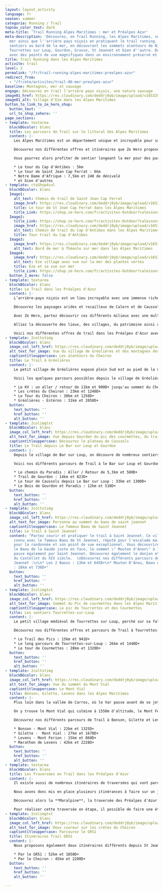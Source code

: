 ```yaml
---
layout: layout_activity
language: fr
season: summer
categorie: Running / Trail
topnav_color_text: dark
meta-title: 'Trail Running Alpes Maritimes : mer et Préalpes Azur'
meta-description: 'Découvrez, en Trail Running, les Alpes Maritimes, ses bords de
  mer ainsi que l''arrière pays niçois en pratiquant le trail running. Foulée les
  sentiers au bord de la mer, en découvrant les sommets alentours de Nice tel qu''a
  Tourrettes sur Loup, Gourdon, Grasse, St Jeannet et bien d''autre. Des lieux incontournables
  avec des points de vue magnifiques dans un environnement préservé et sauvage.  '
title: Trail Running dans les Alpes Maritimes
activite: trail
level: 2
permalink: "/fr/trail-running-alpes-maritimes-prealpes-azur"
redirect_from:
  - "/fr/ete/activites/trail-06-mer-prealpes-azur"
baseline: Montagnes, mer et sauvage
engage: Découvrez en trail l'arrière pays niçois, une nature sauvage
image01_href: https://res.cloudinary.com/deddrj0yb/image/upload/v1653296625/website/By%20Ze%20Hero%20Activity/remy-hellequin-SG3e16y_vfQ-unsplash.jpg
image01_alt: Village d'Eze dans les Alpes Maritimes
button_to_link_to_ze_hero_shop:
  button_text: ''
  url_to_shop_zehero: ''
page_sections:
- template: textarea
  blockBGcolor: blanc
  title: Les parcours de Trail sur le littoral des Alpes Maritimes
  content: |-
    Les Alpes Maritimes est un département unique et incroyable pour sa richesse environnemental Un lieu d'exception où les paysages sublimes se succèdent, où la végétation se diversifie d'étage en étage, où l'on peut admirer la mer depuis des sommets montagneux. On remarque une grande diversification de la nature, de son habitat, de sa faune et flore. C'est alors un lieu idéal pour fouler ses sentiers, ses chemins en pratiquant le trail. Rien de mieux que découvrir cet environnement en courant.

    Découvrez nos différentes offres et itinéraires que Ze Hero propose. Voici donc les différents tracés près du littoral que vous pourrez profiter pour un moment unique.

    Vous pourrez alors profiter de sentier longeant la mer pour des parcours sublimes tel que :

    * Le tour du Cap d'Antibes : 5km
    * Le tour de Saint Jean Cap Ferrat : 6km
    * Notre Dame d'Afrique : 7,5km et 240 de dénivelé
    * et bien d'autres
- template: ctaShop4col
  blockBGcolor: blanc
  Image1:
    alt_text: Chemin de trail de Saint Jean Cap Ferrat
    image_href: https://res.cloudinary.com/deddrj0yb/image/upload/v1653296578/website/By%20Ze%20Hero%20Activity/romain-gal-0W-fADtvFuk-unsplash.jpg
    title: Le tour de St Jean Cap Ferrat dans les Alpes Maritimes
    title_Link: https://shop.ze-hero.com/fr/activites-Outdoor?calessonstype=all&catypegenderlistsummer=all&calessonsactivitytype=Trail&start-date=
  Image2:
    title_Link: https://shop.ze-hero.com/fr/activites-Outdoor?calessonstype=all&catypegenderlistsummer=all&calessonsactivitytype=Trail&start-date=
    image_href: https://res.cloudinary.com/deddrj0yb/image/upload/v1653298288/website/By%20Ze%20Hero%20Activity/IMG20210527150640.jpg
    alt_text: Chemin de trail du Cap d'Antibes dans les Alpes Maritimes
    title: Tour trail du Cap d'Antibes
  Image3:
    image_href: https://res.cloudinary.com/deddrj0yb/image/upload/v1653298484/website/By%20Ze%20Hero%20Activity/IMG20210527191741.jpg
    alt_text: Bord de mer à Théoule sur mer dans les Alpes Maritimes
  Image4:
    image_href: https://res.cloudinary.com/deddrj0yb/image/upload/v1653296571/website/By%20Ze%20Hero%20Activity/lidija-jakovljevic-_zRsP2wzcew-unsplash.jpg
    alt_text: Eze village avec vue sur la mer des plantes vertes
    title: Eze et sa vue sur mer
    title_Link: https://shop.ze-hero.com/fr/activites-Outdoor?calessonstype=all&catypegenderlistsummer=all&calessonsactivitytype=Trail&start-date=
  button_2_more: false
- template: textarea
  blockBGcolor: blanc
  title: Le Trail dans les Préalpes d'Azur
  content: |-
    L’arrière-pays niçois est un lieu incroyable avec une immense richesse environnementale. Entre le littoral et le Mercantour, on se retrouve dans une nature variée, préservé et protégé avec un patrimoine d’exception. À 30mn de la mer débute les Préalpes d’Azur, des collines allant jusqu’à 1778m d’altitude avec le Mont Cheiron. On y trouve une nature sauvage, avec des plateaux calcaires aux odeurs de thym faisant penser aux garrigues. Mais c’est également une végétation verte et abondante dont on retrouve les rivières tel que le Loup, la Siagne, l’Estéron, la Cagne, la Gironde et la Lane. Les Préalpes d’Azur, c’est plonger dans des lieux d’exception au sein d’un patrimoine culturel protégé, avec un climat maritime et alpin.

    Découvrez les paysages arides et rocailleux de Calern et de Caussols, les différentes vallées, les gorges du loup et de la Siagne, les plaines et les forêts. Les Préalpes d'Azur c'est également 4 parcs naturels départementaux, des sommets tel que le Mont Vial, le Mont Cheiron, la montagne de l'Audibergue etc.

    Avec Ze Hero, partez découvrir ces différents milieux avec une multitude de parcours de trail. Découvrez nos différents parcours de trail dans les Préalpes d'Azur, encadrés par un professionnel de trail.

    Alliez la découverte des lieux, des villages, du patrimoine ainsi que de la performance en trail avec des connaissances physiques, technique et de gestion de course. Vivez également un moment agréable en groupe pour des sorties plus ludiques.

    Voici nos différentes offres de trail dans les Préalpes d'Azur avec Ze Hero :
- template: 2coltxtimg
  blockBGcolor: blanc
  image_col_left_href: https://res.cloudinary.com/deddrj0yb/image/upload/v1653295947/website/By%20Ze%20Hero%20Activity/jeremy-bezanger-YLkr1Y39XSk-unsplash.jpg
  alt_text_for_image: Vue du village de Gréolières et des montagnes des Alpes Maritimes
  captiontitleuppercase: Les alentours du Cheiron
  title: Le Trail à Gréolières
  content: |-
    Le petit village de Gréolières exposé plein Sud est au pied de la montagne du Cheiron. Vous découvrirez une crête sublime qui longe afin de redescendre sur le village de Coursegoules. Découvrez des sentiers techniques, de la forêt et des cailloux, des paysages sur le Mercantour et la mer. De l’autre côté de la crête du Cheiron, vous découvrirez la station de Gréolières les neiges.

    Voici les quelques parcours possibles depuis le village de Gréolières :

    * Le KV : un aller / retour de 11km et 900D+ jusqu'au sommet du Cheiron
    * Les crètes du Cheiron : 23km et 1240D+
    * Le Tour du Cheiron : 30km et 1250D+
    * Gréolières - Estéron : 31km et 2050D+
  button:
    text_button: ''
    href_button: ''
    alt_button: ''
- template: 2colimgtxt
  blockBGcolor: blanc
  image_col_left_href: https://res.cloudinary.com/deddrj0yb/image/upload/v1653295936/website/By%20Ze%20Hero%20Activity/guillaume-meurice-KaQ1XQ_DoCQ-unsplash.jpg
  alt_text_for_image: Vue depuis Gourdon du pic des courmettes, du trail dans les Alpes Maritimes
  captiontitleuppercase: Découvrez le plateau de Caussols
  title: Le Trail depuis Le Bar sur Loup et Gourdon
  content: |-
    Depuis le village de Bar sur Loup, on découvre de nombreux sentiers aux paysages très variés. Avec les gorges du Loup et sa végétation verdoyante, au bois de Gourdon et ses nombreux chênes, on découvre ensuite depuis le village médiéval de Gourdon et plus haut les plateaux de Caussols. On y retrouve des plateaux arides à la végétation sauvage, parfumé de thym et de lavande. Découvrez le plateau Cavillore, le plateau de Caussols, le col du Clapier, et le Haut Montet. Une variété de parcours pour tous les niveaux et les envies avec des vues mer et sur les sommets de Courmes et de Tourrettes. Des parcours parfaits pour travailler vitesse, dénivelé et technique.

    Voici nos différents parcours de Trail à le Bar sur Loup et Gourdon :

    * Le chemin du Paradis : Aller / Retour de 5,3km et 500D+
    * Trail de Gourdon : 14km et 823D+
    * Le tour de Caussols depuis Le Bar sur Loup : 33km et 1300D+
    * Le Bois de Gourdon et Paradis : 12km et 510D+
  button:
    text_button: ''
    href_button: ''
    alt_button: ''
- template: 2coltxtimg
  blockBGcolor: blanc
  image_col_left_href: https://res.cloudinary.com/deddrj0yb/image/upload/v1653295887/website/By%20Ze%20Hero%20Activity/niklas-ohlrogge-wtgjxJCZM3A-unsplash.jpg
  alt_text_for_image: Personne au sommet du baou de saint jeannet
  captiontitleuppercase: Le fameux Baou de Saint Jeannet
  title: Le Trail à Saint Jeannet
  content: "Partez courir et pratiquer le trail à Saint Jeannet. Ce village est très
    connu avec le fameux Baou de St Jeannet, réputé pour l'escalade mais également
    pour la randonnée et son point de vue exceptionnel. Vous découvrirez également
    le Baou de la Gaude juste en face, le sommet \" Mouton d'Anon\" à 1079m. Le GR51
    passe également par Saint Jeannet. Découvrez également le donjon et les murs d’enceinte
    du Castellet du XIV siècle.  \nDécouvrez nos différents parcours de Trail à St
    Jeannet :\n\n* Les 2 Baous : 13km et 645D+\n* Mouton D'Anou, Baou et Castellet
    : 18km et 730D+"
  button:
    text_button: ''
    href_button: ''
    alt_button: ''
- template: 2colimgtxt
  blockBGcolor: blanc
  image_col_left_href: https://res.cloudinary.com/deddrj0yb/image/upload/v1653376586/website/By%20Ze%20Hero%20Activity/IMG20211104075044.jpg
  alt_text_for_image: Sommet du Pic de courmettes dans les Alpes Maritimes
  captiontitleuppercase: Le pic de Tourrettes et des Courmettes
  title: Les sentiers Tourrettes-sur-Loup
  content: |-
    Le petit village médiéval de Tourrettes sur Loup, perché sur sa falaise est un village incontournable à visiter. Ces petites ruelles de pierres vous feront pénétrer dans une ambiance incroyable. Juste au-dessous, on retrouve le Pic de Courmettes qui culmine à 1248m et le Puy de Tourrettes à 1268m ainsi que le Puy de Naouri à 1024m. Découvrez ces plateaux où pâturent moutons et chèvres, le plateau de Saint Barnabé, le petit village de Courmes et le domaine des Courmettes. Une vue imprenable sur la mer et la Côte d’Azur ainsi que la chaîne montagneuse du Mercantour. Plongez dans la forêt enchantée de Courmes. Un lieu parfait pour pratiquer le Trail et profiter des sentiers.

    Découvrez nos différentes offres et parcours de Trail à Tourrettes-sur-Loup :

    * Le Trail des Pics : 15km et 941D+
    * Le long parcours de Tourrettes-sur-Loup : 26km et 1440D+
    * Le tour de Courmettes : 28km et 1320D+
  button:
    text_button: ''
    href_button: ''
    alt_button: ''
- template: 2coltxtimg
  blockBGcolor: blanc
  image_col_left_href: https://res.cloudinary.com/deddrj0yb/image/upload/v1653377912/website/By%20Ze%20Hero%20Activity/IMG20210716113649.jpg
  alt_text_for_image: Vue du sommet du Mont Vial
  captiontitleuppercase: Le Mont Vial
  title: Bonson, Gilette, Levens dans les Alpes Maritimes
  content: |-
    Plus loin dans la vallée de Carros, où le Var passe avant de se jeter dans la mer, plusieurs villages perchés se situent dans les hauteurs. Vous découvrirez Bonson, Gilette, Levens, des villages au patrimoine culturel incroyable protégé et préservé.

    On y trouve le Mont Vial qui culmine à 1550m d'altitude, le Mont Férion lui à 1412m d'altitude. De nombreux itinéraires et sentiers à travers des forêts, des milieux alpins et rocailleux.

    Découvrez nos différents parcours de Trail à Bonson, Gilette et Levens :

    * Bonson - Mont Vial : 22km et 1325D+
    * Gilette -  Mont Vial : 27km et 1670D+
    * Levens - Mont Ferion : 15km et 860D+
    * Marathon de Levens : 42km et 2228D+
  button:
    text_button: ''
    href_button: ''
    alt_button: ''
- template: textarea
  blockBGcolor: blanc
  title: Les Traversées en Trail dans les Préalpes d'Azur
  content: |-
    Il existe aussi de nombreux itinéraires de traversées qui vont parcourir de nombreux villages et sommets. Découvrez alors les Préalpes en les traversants par des itinéraires qui vous amènent dans les plus beaux lieux.

    Nous avons donc mis en place plusieurs itinérances à faire sur un jour ou sur plusieurs selon les niveaux. Ces itinérances peuvent être des journées de Trail allant de 30km à 75km selon les niveaux des coureurs du groupe.

    Découvrez alors la **Maralpine**, la traversée des Préalpes d'Azur : 77km et 4200D+. La traversée des Préalpes par excellence à faire en Trail en 1 jours our les plus motivés ou en 2/3 jours par différentes. Vous partirez de Saint Auban pour arriver à Vence. Vous passerez par le GR510 en traversant plusieurs petits villages tel que Collonges et Aiglun dans la vallée de l'Estéron. De là vous partirez pour la plus grosse ascension jusqu'au Cheiron avant de basculer à Gréolières. Vous traverserez ensuite le village de Cipières, longerez les gorges du Loup avant de remonter vers le village de Courmes en suivant le GR51 et vous finirez ensuite en direction de Vence. Une traversée unique, dans des paysages grandioses, avec des sentiers techniques. L'avantage c'est que cette traversée passe souvent dans des villages ce qui permet de ravitailler facilement en haut ou même pour manger.

    Pour réaliser cette traversée en étape, il possible de faire une étape à Gréolières les neiges en dormant dans un refuge sauvage afin de couper en deux l'étape.
- template: 2colimgtxt
  blockBGcolor: blanc
  image_col_left_href: https://res.cloudinary.com/deddrj0yb/image/upload/v1649774637/website/By%20Ze%20Hero%20Activity/IMG_20200723_153328_1.jpg
  alt_text_for_image: Deux coureur sur les crètes du Cheiron
  captiontitleuppercase: Parcourez le GR51
  title: Itinéraires Trail GR51
  content: |-
    Nous proposons également deux itinéraires différents depuis St Jeannet jusqu'à Le Bar Sur Loup. Deux itinéraires qui vous feront découvrir et traverser les gorges du Loup, en passant par des sommets, des plateaux et à travers les villages.

    * Par le GR51 : 52km et 1850D+
    * Par le Cheiron : 45km et 2200D+
  button:
    text_button: ''
    href_button: ''
    alt_button: ''

---
```

